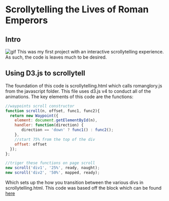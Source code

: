 # Scrollytelling the Lives of Roman Emperors

## Intro
![gif](art/romegif.gif)
This was my first project with an interactive scrollytelling experience. As such, the code is leaves much to be desired.

## Using D3.js to scrollytell
The foundation of this code is scrollytelling.html which calls romanglory.js from the javascript folder. This file uses d3.js v4 to conduct all of the animations. The key elements of this code are the functions:

```javascript
//waypoints scroll constructor
function scroll(n, offset, func1, func2){
  return new Waypoint({
    element: document.getElementById(n),
    handler: function(direction) {
       direction == 'down' ? func1() : func2();
    },
    //start 75% from the top of the div
    offset: offset
  });
};

//triger these functions on page scroll
new scroll('div1', '25%', ready, naught);
new scroll('div2', '50%', mapped, ready);
```
Which sets up the how you transition between the various divs in scrollytelling.html. This code was based off the block which can be found [here](https://bl.ocks.org/baronwatts/2a50ae537d7c46670aa5eb30254ef751)

